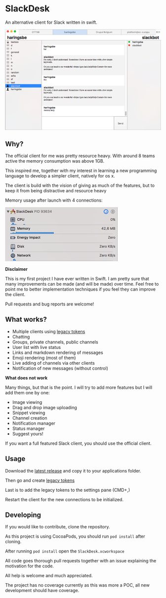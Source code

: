 # SlackDesk

An alternative client for Slack written in swift.

![SlackDesk screenshot](assets/screenshot.png "SlackDesk screenshot")

## Why?

The official client for me was pretty resource heavy. With around 8 teams active
the memory consumption was above 1GB.

This inspired me, together with my interest in learning a new programming
language to develop a simpler client, natively for os x.

The client is build with the vision of giving as much of the features, but to
keep it from being distractive and resource heavy

Memory usage after launch with 4 connections:

![SlackDesk memory screenshot](assets/resources.png "SlackDesk resource screenshot")

__Disclaimer__

This is my first project I have ever written in Swift. I am pretty sure that many
improvements can be made (and will be made) over time. Feel free to point me to
better implementation techniques if you feel they can improve the client.

Pull requests and bug reports are welcome!

## What works?

- Multiple clients using [legacy tokens](https://api.slack.com/custom-integrations/legacy-tokens)
- Chatting
- Groups, private channels, public channels
- User list with live status
- Links and markdown rendering of messages
- Emoji rendering (most of them)
- Live adding of channels via other clients
- Notification of new messages (without control)

__What does not work__

Many things, but that is the point. I will try to add more features but I will
add them one by one:

- Image viewing
- Drag and drop image uploading
- Snippet viewing
- Channel creation
- Notification manager
- Status manager
- Suggest yours!

If you want a full featured Slack client, you should use the official client.

## Usage

Download the [latest release](https://github.com/haringsrob/SlackDesk/raw/master/SlackDesk.zip) and copy it to your applications
folder.

Then go and create [legacy tokens](https://api.slack.com/custom-integrations/legacy-tokens)

Last is to add the legacy tokens to the settings pane (CMD+,)

Restart the client for the new connections to be initialized.

## Developing

If you would like to contribute, clone the repository.

As this project is using CocoaPods, you should run `pod install` after cloning.

After running `pod install` open the `SlackDesk.xcworkspace`

All code goes thorough pull requests together with an issue explaining the
motivation for the code.

All help is welcome and much appreciated.

The project has no coverage currently as this was more a POC, all new
development should have coverage.
